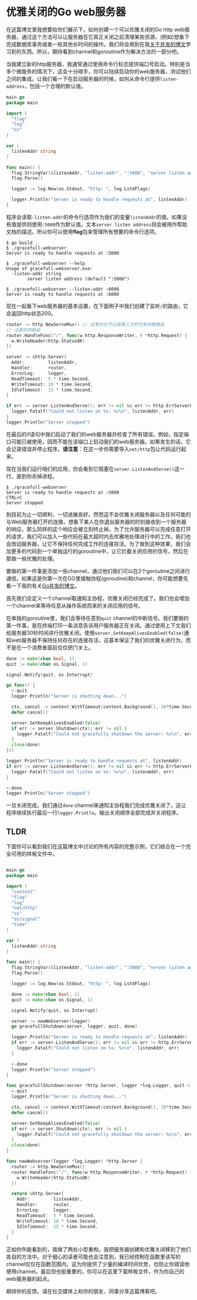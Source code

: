 # 优雅关闭的Go web服务器

在这篇博文里我想要给你们展示下，如何创建一个可以优雅关闭的Go http web服务器。通过这个方法可以让服务器在它真正关闭之前清理某些资源，(例如)想象下完成数据库事务或者一些其他长时间的操作。我们将会用到在我[关于并发的博文](https://marcofranssen.nl/concurrency-in-go/)学习到的东西。所以，期待看到channel和goroutine作为解决方法的一部分吧。

当我建立新的http服务器，我通常通过使用命令行标志提供端口号启动。特别是当多个微服务的情况下，这会十分顺手，你可以陆续启动你的web服务器，测试他们之间的集成。让我们看一下在启动服务器的时候，如何从命令行提供`listen-address`，包括一个合理的默认值。

```go
main.go
package main

import (
  "flag"
  "log"
  "os"
)

var (
  listenAddr string
)

func main() {
  flag.StringVar(&listenAddr, "listen-addr", ":5000", "server listen address")
  flag.Parse()

  logger := log.New(os.Stdout, "http: ", log.LstdFlags)

  logger.Println("Server is ready to handle requests at", listenAddr)
}
```

程序会读取`-listen-addr`的命令行选项作为我们的变量`listenAddr`的值。如果没有值提供则使用`:5000`作为默认值。文本`server listen address`则会被用作帮助文档的描述。所以你可以使用**flag**包来管理所有想要的命令行选项。

```shell
$ go build .
$ ./gracefull-webserver
Server is ready to handle requests at :5000

$ ./gracefull-webserver --help
Usage of gracefull-webserver.exe:
  -listen-addr string
        server listen address (default ":5000")

$ ./gracefull-webserver --listen-addr :6000
Server is ready to handle requests at :6000
```

现在一起看下web服务器的基本设置，在下面例子中我们创建了监听`/`的路由，它会返回http状态200。

```go
router := http.NewServeMux() // 这里你也可以用第三方的包来创建路由
// 注册你的路由
router.HandleFunc("/", func(w http.ResponseWriter, r *http.Request) {
  w.WriteHeader(http.StatusOK)
})

server := &http.Server{
  Addr:         listenAddr,
  Handler:      router,
  ErrorLog:     logger,
  ReadTimeout:  5 * time.Second,
  WriteTimeout: 10 * time.Second,
  IdleTimeout:  15 * time.Second,
}

if err := server.ListenAndServe(); err != nil && err != http.ErrServerClosed {
  logger.Fatalf("Could not listen on %s: %v\n", listenAddr, err)
}
logger.Println("Server stopped")
```

在最后的if语句中我们启动了我们的web服务器并检查了所有错误。例如，指定端口可能已被使用，因而不能在该端口上启动我们的web服务器。如果发生的话，它会记录错误并停止程序。**请注意**：在这一步你需要导入`net/http`包让代码运行起来。

现在当我们运行咱们的应用，你会看到它阻塞在`server.ListenAndServe()`这一行，直到你杀掉进程。

```shell
$ ./gracefull-webserver
Server is ready to handle requests at :5000
CTRL+C
Server stopped
```

到目前为止一切顺利，一切进展良好。然而这不会优雅关闭服务器以及任何可能的与Web服务器打开的连接。想象下某人在你退出服务器的时刻接收到一个服务器的响应，那么同样的这个响应会被立刻终止掉。为了允许服务器可以完成任意打开的请求，我们可以加入一些代码在最大超时内去优雅地处理进行中的工作。我们也会改动服务器，让它不保持任何完成工作的连接存活。为了做到这种效果，我们会加更多的代码到一个单独运行的goroutine中，让它拦截关闭应用的信号，然后在那做一些优雅的处理。

要做的第一件事是添加一些channel，通过他们我们可以在2个goroutine之间进行通信。如果这是你第一次在GO里接触协程(goroutine)和channel，你可能想要先看一下我的有关[Go并发的博文](https://marcofranssen.nl/concurrency-in-go/)。

首先我们会定义一个channel取通知主协程，优雅关闭已经完成了。我们也会增加一个channel来等待任意从操作系统而来的关闭应用的信号。

在单独的goroutine里，我们会等待任意到`quit` channel的中断信号。我们要做的第一件事，是在终端打印一条消息告诉用户服务器正在关闭。通过使用上下文我们给服务器30秒时间进行优雅关闭。使用`server.SetKeepAlivesEnabled(false)`通知web服务器不保持任何存在的连接存活，这基本保证了我们的优雅关闭行为，而不是在一个消费者面前仅仅把门关上。

```go
done := make(chan bool, 1)
quit := make(chan os.Signal, 1)

signal.Notify(quit, os.Interrupt)

go func() {
  <-quit
  logger.Println("Server is shutting down...")

  ctx, cancel := context.WithTimeout(context.Background(), 30*time.Second)
  defer cancel()

  server.SetKeepAlivesEnabled(false)
  if err := server.Shutdown(ctx); err != nil {
    logger.Fatalf("Could not gracefully shutdown the server: %v\n", err)
  }
  close(done)
}()

logger.Println("Server is ready to handle requests at", listenAddr)
if err := server.ListenAndServe(); err != nil && err != http.ErrServerClosed {
  logger.Fatalf("Could not listen on %s: %v\n", listenAddr, err)
}

<-done
logger.Println("Server stopped")
```

一旦关闭完成，我们通过`done` channel来通知主协程我们完成优雅关闭了。这让程序继续执行最后一行`logger.Println`。输出关闭顺序全部完成并关闭程序。

## TLDR

下面你可以看到我们在这篇博文中讨论的所有内容的完整示例，它们结合在一个完全可用的样板文件中。

```go

main.go
package main

import (
  "context"
  "flag"
  "log"
  "net/http"
  "os"
  "os/signal"
  "time"
)

var (
  listenAddr string
)

func main() {
  flag.StringVar(&listenAddr, "listen-addr", ":5000", "server listen address")
  flag.Parse()

  logger := log.New(os.Stdout, "http: ", log.LstdFlags)

  done := make(chan bool, 1)
  quit := make(chan os.Signal, 1)

  signal.Notify(quit, os.Interrupt)

  server := newWebserver(logger)
  go gracefullShutdown(server, logger, quit, done)

  logger.Println("Server is ready to handle requests at", listenAddr)
  if err := server.ListenAndServe(); err != nil && err != http.ErrServerClosed {
    logger.Fatalf("Could not listen on %s: %v\n", listenAddr, err)
  }

  <-done
  logger.Println("Server stopped")
}

func gracefullShutdown(server *http.Server, logger *log.Logger, quit <-chan os.Signal, done chan<- bool) {
  <-quit
  logger.Println("Server is shutting down...")

  ctx, cancel := context.WithTimeout(context.Background(), 30*time.Second)
  defer cancel()

  server.SetKeepAlivesEnabled(false)
  if err := server.Shutdown(ctx); err != nil {
    logger.Fatalf("Could not gracefully shutdown the server: %v\n", err)
  }
  close(done)
}

func newWebserver(logger *log.Logger) *http.Server {
  router := http.NewServeMux()
  router.HandleFunc("/", func(w http.ResponseWriter, r *http.Request) {
    w.WriteHeader(http.StatusOK)
  })

  return &http.Server{
    Addr:         listenAddr,
    Handler:      router,
    ErrorLog:     logger,
    ReadTimeout:  5 * time.Second,
    WriteTimeout: 10 * time.Second,
    IdleTimeout:  15 * time.Second,
  }
}
```

正如你所能看到的，我做了两处小型重构，我把服务器创建和优雅关闭移到了他们各自的方法中。对于细心的读者可能也会注意到，我已经控制在函数里读写的channel仅仅在函数范围内，这为你提供了少量的编译时间优势，也防止你错误地使用channel。最后但也挺重要的，你可以在这里下载样板文件，作为你自己的web服务器的起点。

期待你的反馈。请在社交媒体上和你的朋友、同事分享这篇博客吧。